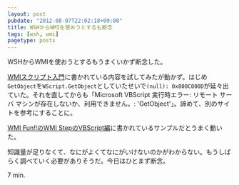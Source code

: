 ```yaml
---
layout: post
pubdate: "2012-08-07T22:02:18+09:00"
title: WSHからWMIを使おうとするも断念
tags: [wsh, wmi]
pagetype: posts
---
```

WSHからWMIを使おうとするもうまくいかず断念した。

[WMIスクリプト入門](http://msdn.microsoft.com/ja-jp/library/ms974579.aspx)に書かれている内容を試してみたが動かず。はじめ`GetObject`を`WScript.GetObject`としていたせいで`(null): 0x800C000D`が延々出ていた。それを直してからも「Microsoft VBScript 実行時エラー: リモート サーバ マシンが存在しないか、利用できません。: 'GetObject'」。諦めて、別のサイトを参考にすることに。

[WMI Fun!!のWMI StepのVBScript編](http://www.wmifun.net/step/vbs_01.html)に書かれているサンプルだとうまく動いた。

知識量が足りなくて、なにがよくてなにがいけないのかがわからない。もうしばらく調べていく必要がありそうだ。今日はひとまず断念。

7 min.
